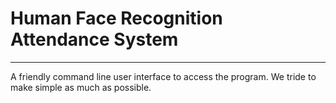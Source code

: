 # Human Face Recognition Attendance System 

-----------------------------------------------
A friendly command line user interface to access the program. We tride to make simple as much as possible.

